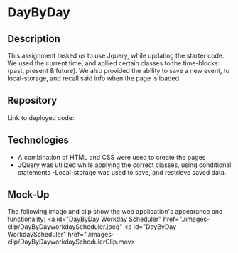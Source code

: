 # DayByDay

## Description

This assignment tasked us to use Jquery, while updating the starter code.  We used the current time, and apllied certain classes to the time-blocks: (past, present & future). 
We also provided the ability to save a new event, to local-storage, and recall said info when the page is loaded.

## Repository

Link to deployed code:

## Technologies

 - A combination of HTML and CSS were used to create the pages
 - JQuery was utilized while applying the correct classes, using conditional statements
 -Local-storage was used to save, and restrieve saved data.

## Mock-Up

The following image and clip show the web application's appearance and functionality:
<a id="DayByDay Workday Scheduler" href="./images-clip/DayByDayworkdayScheduler.jpeg"
<a id="DayByDay WorkdayScheduler" href="./images-clip/DayByDayworkdaySchedulerClip.mov>


